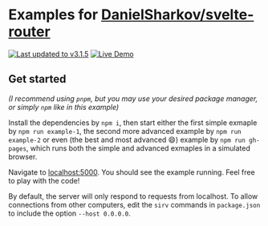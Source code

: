 # Examples for [DanielSharkov/svelte-router](https://github.com/DanielSharkov/svelte-router)

[![Last updated to v3.1.5](https://img.shields.io/badge/Up%20to%20date%20with-v3.1.5-success)](https://github.com/DanielSharkov/svelte-router) [![Live Demo](https://img.shields.io/badge/▶-Live%20Demo-2962ff)](https://danielsharkov.github.io/svelte-router-examples)

## Get started

*(I recommend using `pnpm`, but you may use your desired package manager, or simply `npm` like in this example)*

Install the dependencies by `npm i`,
then start either the first simple exmaple by `npm run example-1`,
the second more advanced example by `npm run example-2` or even
(the best and most advanced 😄) example by `npm run gh-pages`, which runs both
the simple and advanced exmaples in a simulated browser.

Navigate to [localhost:5000](http://localhost:5000). You should see the example running.
Feel free to play with the code!

By default, the server will only respond to requests from localhost. To allow connections from other computers, edit the `sirv` commands in `package.json` to include the option `--host 0.0.0.0`.
